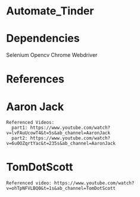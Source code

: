 # Automate_Tinder

# Dependencies
  Selenium
  Opencv
  Chrome Webdriver
  
# References
  # Aaron Jack
    Referenced Videos:
      part1: https://www.youtube.com/watch?v=lvFAuUcowT4&t=5s&ab_channel=AaronJack
      part2: https://www.youtube.com/watch?v=6u0OZqrtYac&t=235s&ab_channel=AaronJack
  # TomDotScott
    Referenced video: https://www.youtube.com/watch?v=ohTpNFVLBQ0&t=1s&ab_channel=TomDotScott

